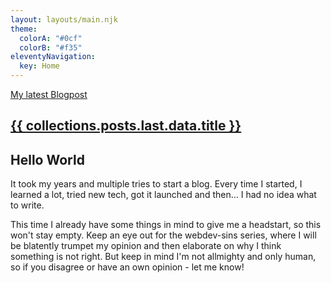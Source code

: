 ```yaml
---
layout: layouts/main.njk
theme:
  colorA: "#0cf"
  colorB: "#f35"
eleventyNavigation:
  key: Home
---
```


<section class="devider">
  <a href="{{ collections.posts.last.url }}">
    <div class="content">
      <span class="underline_fancy">My latest Blogpost</span>
      <h1>{{ collections.posts.last.data.title }}</h1>
    </div>
  </a>
</section>
<main>
  <div class="content">
    <article>

# Hello World

It took my years and multiple tries to start a blog. Every time I started, I learned a lot, tried new tech, got it launched and then... I had no idea what to write.

This time I already have some things in mind to give me a headstart, so this won't stay empty. Keep an eye out for the webdev-sins series, where I will be blatently trumpet my opinion and then elaborate on why I think something is not right. But keep in mind I'm not allmighty and only human, so if you disagree or have an own opinion - let me know!

  </article>
  </div>
</main>
